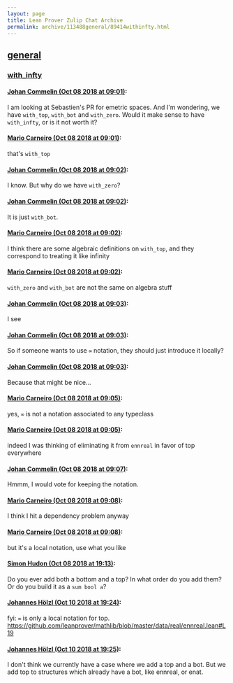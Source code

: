 ```yaml
---
layout: page
title: Lean Prover Zulip Chat Archive 
permalink: archive/113488general/89414withinfty.html
---
```


## [general](index.html)
### [with_infty](89414withinfty.html)

#### [Johan Commelin (Oct 08 2018 at 09:01)](https://leanprover.zulipchat.com/#narrow/stream/113488-general/topic/with_infty/near/135383943):
I am looking at Sebastien's PR for emetric spaces. And I'm wondering, we have `with_top`, `with_bot` and `with_zero`. Would it make sense to have `with_infty`, or is it not worth it?

#### [Mario Carneiro (Oct 08 2018 at 09:01)](https://leanprover.zulipchat.com/#narrow/stream/113488-general/topic/with_infty/near/135383952):
that's `with_top`

#### [Johan Commelin (Oct 08 2018 at 09:02)](https://leanprover.zulipchat.com/#narrow/stream/113488-general/topic/with_infty/near/135383993):
I know. But why do we have `with_zero`?

#### [Johan Commelin (Oct 08 2018 at 09:02)](https://leanprover.zulipchat.com/#narrow/stream/113488-general/topic/with_infty/near/135383994):
It is just `with_bot`.

#### [Mario Carneiro (Oct 08 2018 at 09:02)](https://leanprover.zulipchat.com/#narrow/stream/113488-general/topic/with_infty/near/135383999):
I think there are some algebraic definitions on `with_top`, and they correspond to treating it like infinity

#### [Mario Carneiro (Oct 08 2018 at 09:02)](https://leanprover.zulipchat.com/#narrow/stream/113488-general/topic/with_infty/near/135384003):
`with_zero` and `with_bot` are not the same on algebra stuff

#### [Johan Commelin (Oct 08 2018 at 09:03)](https://leanprover.zulipchat.com/#narrow/stream/113488-general/topic/with_infty/near/135384004):
I see

#### [Johan Commelin (Oct 08 2018 at 09:03)](https://leanprover.zulipchat.com/#narrow/stream/113488-general/topic/with_infty/near/135384012):
So if someone wants to use `∞` notation, they should just introduce it locally?

#### [Johan Commelin (Oct 08 2018 at 09:03)](https://leanprover.zulipchat.com/#narrow/stream/113488-general/topic/with_infty/near/135384016):
Because that might be nice...

#### [Mario Carneiro (Oct 08 2018 at 09:05)](https://leanprover.zulipchat.com/#narrow/stream/113488-general/topic/with_infty/near/135384080):
yes, `∞` is not a notation associated to any typeclass

#### [Mario Carneiro (Oct 08 2018 at 09:05)](https://leanprover.zulipchat.com/#narrow/stream/113488-general/topic/with_infty/near/135384086):
indeed I was thinking of eliminating it from `ennreal` in favor of top everywhere

#### [Johan Commelin (Oct 08 2018 at 09:07)](https://leanprover.zulipchat.com/#narrow/stream/113488-general/topic/with_infty/near/135384152):
Hmmm, I would vote for keeping the notation.

#### [Mario Carneiro (Oct 08 2018 at 09:08)](https://leanprover.zulipchat.com/#narrow/stream/113488-general/topic/with_infty/near/135384210):
I think I hit a dependency problem anyway

#### [Mario Carneiro (Oct 08 2018 at 09:08)](https://leanprover.zulipchat.com/#narrow/stream/113488-general/topic/with_infty/near/135384216):
but it's a local notation, use what you like

#### [Simon Hudon (Oct 08 2018 at 19:13)](https://leanprover.zulipchat.com/#narrow/stream/113488-general/topic/with_infty/near/135416708):
Do you ever add both a bottom and a top? In what order do you add them? Or do you build it as a `sum bool a`?

#### [Johannes Hölzl (Oct 10 2018 at 19:24)](https://leanprover.zulipchat.com/#narrow/stream/113488-general/topic/with_infty/near/135555509):
fyi: `∞` is only a local notation for top. https://github.com/leanprover/mathlib/blob/master/data/real/ennreal.lean#L19

#### [Johannes Hölzl (Oct 10 2018 at 19:25)](https://leanprover.zulipchat.com/#narrow/stream/113488-general/topic/with_infty/near/135555544):
I don't think we currently have a case where we add a top and a bot. But we add top to structures which already have a bot, like ennreal, or enat.

